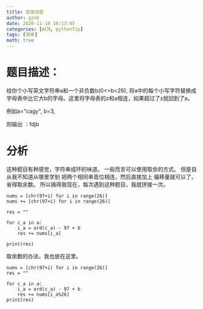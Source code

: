 ```yaml
---
title: 信息加密
author: gznb
date: 2020-11-18 16:13:05
categories: [ACM, pythonTip]
tags: [简单]
math: true
---
```


# 题目描述：
给你个小写英文字符串a和一个非负数b(0<=b<26), 将a中的每个小写字符替换成字母表中比它大b的字母。这里将字母表的z和a相连，如果超过了z就回到了a。

例如a="cagy", b=3, 

则输出 ：fdjb

# 分析

这种题目有种感觉，字符串成环的味道。
一般而言可以使用取余的方式。
但是自从我不知道从哪里学到 把两个相同串首位相连，然后直接加上 偏移量就可以了。省得取余数。
所以搞得我现在，每次遇到这种题目，我就拼接一次。

```python3
nums = [chr(97+i) for i in range(26)]
nums += [chr(97+i) for i in range(26)]

res = ""

for c_a in a:
    i_a = ord(c_a) - 97 + b
    res += nums[i_a]

print(res)
```


取余数的办法，我也放在这里。
```python3
nums = [chr(97+i) for i in range(26)]
res = ""

for c_a in a:
    i_a = ord(c_a) - 97 + b
    res += nums[i_a%26]
print(res)
```